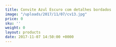 ```yaml
---
title: Convite Azul Escuro com detalhes bordados
image: "/uploads/2017/11/07/cv13.jpg"
price: 0
sku: ''
weight: 0
layout: products
date: 2017-11-07 14:50:00 +0000
---
```


